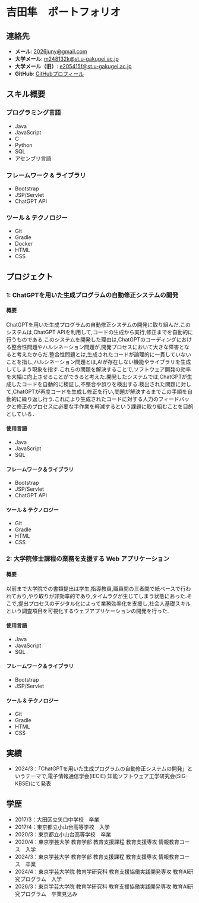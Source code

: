 # 吉田隼　ポートフォリオ

## 連絡先
- **メール**: 2026juny@gmail.com
- **大学メール**: m248132k@st.u-gakugei.ac.jp
- **大学メール（旧）**: e205415f@st.u-gakugei.ac.jp
- **GitHub**: [GitHubプロフィール](https://github.com/yosji-juun)

## スキル概要

### プログラミング言語
- Java
- JavaScript
- C
- Python
- SQL
- アセンブリ言語

### フレームワーク & ライブラリ
- Bootstrap
- JSP/Servlet
- ChatGPT API

### ツール & テクノロジー
- Git
- Gradle
- Docker
- HTML
- CSS

## プロジェクト

### 1: ChatGPTを用いた生成プログラムの自動修正システムの開発
#### **概要**
ChatGPTを用いた生成プログラムの自動修正システムの開発に取り組んだ.このシステムは,ChatGPT APIを利用して,コードの生成から実行,修正までを自動的に行うものである.このシステムを開発した理由は,ChatGPTのコーディングにおける整合性問題やハルシネーション問題が,開発プロセスにおいて大きな障害となると考えたからだ.整合性問題とは,生成されたコードが論理的に一貫していないことを指し,ハルシネーション問題とは,AIが存在しない機能やライブラリを生成してしまう現象を指す.これらの問題を解決することで,ソフトウェア開発の効率を大幅に向上させることができると考えた.開発したシステムでは,ChatGPTが生成したコードを自動的に検証し,不整合や誤りを検出する.検出された問題に対して,ChatGPTが再度コードを生成し修正を行い,問題が解決するまでこの手順を自動的に繰り返し行う.これにより生成されたコードに対する人力のフィードバックと修正のプロセスに必要な手作業を軽減するという課題に取り組むことを目的としている．


#### **使用言語**
- Java
- JavaScript
- SQL
#### **フレームワーク＆ライブラリ**
- Bootstrap
- JSP/Servlet
- ChatGPT API
#### ツール & テクノロジー
- Git
- Gradle
- HTML
- CSS



### 2: 大学院修士課程の業務を支援する Web アプリケーション
#### **概要**
以前まで大学院での書類提出は学生,指導教員,職員間の三者間で紙ベースで行われており,やり取りが非効率的であり,タイムラグが生じてしまう状態にあった.そこで,提出プロセスのデジタル化によって業務効率化を支援し,社会人基礎スキルという調査項目を可視化するウェブアプリケーションの開発を行った.
#### **使用言語**
- Java
- JavaScript
- SQL
#### **フレームワーク＆ライブラリ**
- Bootstrap
- JSP/Servlet
#### ツール & テクノロジー
- Git
- Gradle
- HTML
- CSS

## 実績
- 2024/3：「ChatGPTを用いた生成プログラムの自動修正システムの開発」というテーマで,電子情報通信学会(IECIE) 知能ソフトウェア工学研究会(SIG-KBSE)にて発表

## 学歴
- 2017/3：大田区立矢口中学校　卒業
- 2017/4：東京都立小山台高等学校　入学
- 2020/3：東京都立小山台高等学校　卒業
- 2020/4：東京学芸大学 教育学部 教育支援課程 教育支援専攻 情報教育コース　入学
- 2024/3：東京学芸大学 教育学部 教育支援課程 教育支援専攻 情報教育コース　卒業
- 2024/4：東京学芸大学院 教育学研究科 教育支援協働実践開発専攻 教育AI研究プログラム　入学
- 2026/3：東京学芸大学院 教育学研究科 教育支援協働実践開発専攻 教育AI研究プログラム　卒業見込み
